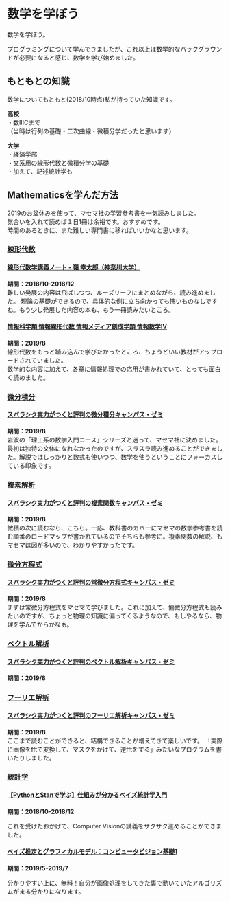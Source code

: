 # 数学を学ぼう

数学を学ぼう。

プログラミングについて学んできましたが、これ以上は数学的なバックグラウンドが必要になると感じ、数学を学び始めました。

## もともとの知識

数学についてもともと(2018/10時点)私が持っていた知識です。

<b>高校</b><br/>
・数ⅢCまで<br/>
（当時は行列の基礎・二次曲線・微積分学だったと思います）

<b>大学</b><br/>
・経済学部<br/>
・文系用の線形代数と微積分学の基礎<br/>
・加えて、記述統計学も<br/>

## Mathematicsを学んだ方法

2019のお盆休みを使って、マセマ社の学習参考書を一気読みしました。<br/>
気合いを入れて読めば１日1冊は余裕です。おすすめです。<br/>
時間のあるときに、また難しい専門書に移ればいいかなと思います。<br/>

### <a href='https://en.wikipedia.org/wiki/Linear_algebra'>線形代数</a>

#### <a href='http://www.math.kanagawa-u.ac.jp/mine/linear_alg/index.html'>線形代数学講義ノート - 嶺 幸太郎（神奈川大学）</a>
<b>期間：2018/10-2018/12</b><br/>
難しい発展の内容は飛ばしつつ、ルーズリーフにまとめながら、読み進めました。
理論の基礎ができるので、具体的な例に立ち向かっても怖いものなしですね。もう少し発展した内容の本も、もう一冊読みたいところ。

#### <a href="http://www.chaos.cs.tsukuba.ac.jp/ILA/">情報科学類 情報線形代数 情報メディア創成学類 情報数学IV</a>
<b>期間：2019/8</b><br/>
線形代数をもっと踏み込んで学びたかったところ、ちょうどいい教材がアップロードされていました。<br/>
数学的な内容に加えて、各章に情報処理での応用が書かれていて、とっても面白く読めました。

### <a href="https://ja.wikipedia.org/wiki/%E5%BE%AE%E5%88%86%E7%A9%8D%E5%88%86%E5%AD%A6">微分積分</a>
#### <a href="https://www.amazon.co.jp/%E3%82%B9%E3%83%90%E3%83%A9%E3%82%B7%E3%82%AF%E5%AE%9F%E5%8A%9B%E3%81%8C%E3%81%A4%E3%81%8F%E3%81%A8%E8%A9%95%E5%88%A4%E3%81%AE%E5%BE%AE%E5%88%86%E7%A9%8D%E5%88%86%E3%82%AD%E3%83%A3%E3%83%B3%E3%83%91%E3%82%B9%E3%83%BB%E3%82%BC%E3%83%9F%E2%80%95%E5%A4%A7%E5%AD%A6%E3%81%AE%E6%95%B0%E5%AD%A6%E3%81%8C%E3%81%93%E3%82%93%E3%81%AA%E3%81%AB%E5%88%86%E3%81%8B%E3%82%8B-%E5%8D%98%E4%BD%8D%E3%81%AA%E3%82%93%E3%81%A6%E6%A5%BD%E3%81%AB%E5%8F%96%E3%82%8C%E3%82%8B-%E9%A6%AC%E5%A0%B4-%E6%95%AC%E4%B9%8B/dp/4866150904/ref=pd_lpo_sbs_14_t_1?_encoding=UTF8&psc=1&refRID=MZM9FCYNK967F9QRT9Y9">スバラシク実力がつくと評判の微分積分キャンパス・ゼミ</a>
<b>期間：2019/8</b><br/>
岩波の「理工系の数学入門コース」シリーズと迷って、マセマ社に決めました。最初は独特の文体になれなかったのですが、スラスラ読み進めることができました。解説ではしっかりと数式も使いつつ、数学を使うということにフォーカスしている印象です。

### <a href="https://en.wikipedia.org/wiki/Complex_analysis">複素解析</a>
#### <a href="https://www.amazon.co.jp/%E3%82%B9%E3%83%90%E3%83%A9%E3%82%B7%E3%82%AF%E5%AE%9F%E5%8A%9B%E3%81%8C%E3%81%A4%E3%81%8F%E3%81%A8%E8%A9%95%E5%88%A4%E3%81%AE%E8%A4%87%E7%B4%A0%E9%96%A2%E6%95%B0%E3%82%AD%E3%83%A3%E3%83%B3%E3%83%91%E3%82%B9%E3%83%BB%E3%82%BC%E3%83%9F%E2%80%95%E5%A4%A7%E5%AD%A6%E3%81%AE%E6%95%B0%E5%AD%A6%E3%81%8C%E3%81%93%E3%82%93%E3%81%AA%E3%81%AB%E5%88%86%E3%81%8B%E3%82%8B-%E5%8D%98%E4%BD%8D%E3%81%AA%E3%82%93%E3%81%A6%E6%A5%BD%E3%81%AB%E5%8F%96%E3%82%8C%E3%82%8B-%E9%A6%AC%E5%A0%B4-%E6%95%AC%E4%B9%8B/dp/486615103X/ref=pd_sbs_14_14?_encoding=UTF8&pd_rd_i=486615103X&pd_rd_r=0c8de90f-2922-477f-bd73-377e453e78ad&pd_rd_w=2voZv&pd_rd_wg=8i3hb&pf_rd_p=ad2ea29d-ea11-483c-9db2-6b5875bb9b73&pf_rd_r=9S60MCBS6ZATA5SY1GVX&psc=1&refRID=9S60MCBS6ZATA5SY1GVX">スバラシク実力がつくと評判の複素関数キャンパス・ゼミ</a>
<b>期間：2019/8</b><br/>
微積の次に読むなら、こちら。一応、教科書のカバーにマセマの数学参考書を読む順番のロードマップが書かれているのでそちらも参考に。複素関数の解説、もマセマは図が多いので、わかりやすかったです。

### <a href="https://en.wikipedia.org/wiki/Differential_equation">微分方程式</a>
#### <a href="https://www.amazon.co.jp/%E3%82%B9%E3%83%90%E3%83%A9%E3%82%B7%E3%82%AF%E5%AE%9F%E5%8A%9B%E3%81%8C%E3%81%A4%E3%81%8F%E3%81%A8%E8%A9%95%E5%88%A4%E3%81%AE%E5%B8%B8%E5%BE%AE%E5%88%86%E6%96%B9%E7%A8%8B%E5%BC%8F%E3%82%AD%E3%83%A3%E3%83%B3%E3%83%91%E3%82%B9%E3%83%BB%E3%82%BC%E3%83%9F%E2%80%95%E5%A4%A7%E5%AD%A6%E3%81%AE%E6%95%B0%E5%AD%A6%E3%81%8C%E3%81%93%E3%82%93%E3%81%AA%E3%81%AB%E5%88%86%E3%81%8B%E3%82%8B-%E5%8D%98%E4%BD%8D%E3%81%AA%E3%82%93%E3%81%A6%E6%A5%BD%E3%81%AB%E5%8F%96%E3%82%8C%E3%82%8B-%E9%A6%AC%E5%A0%B4-%E6%95%AC%E4%B9%8B/dp/4866150912/ref=pd_bxgy_14_img_2/358-3247182-8583441?_encoding=UTF8&pd_rd_i=4866150912&pd_rd_r=379588c7-133a-4094-85f0-81b509bce8a0&pd_rd_w=M3sJM&pd_rd_wg=klJI4&pf_rd_p=2d39d87c-5ff4-47a9-a2d0-79fb936a2d97&pf_rd_r=PN47DW6ZYVVM5G8NEM51&psc=1&refRID=PN47DW6ZYVVM5G8NEM51">スバラシク実力がつくと評判の常微分方程式キャンパス・ゼミ</a>
<b>期間：2019/8</b><br/>
まずは常微分方程式をマセマで学びました。これに加えて、偏微分方程式も読みたいのですが、ちょっと物理の知識に偏ってくるようなので、もしやるなら、物理を学んでからかなぁ。

### <a href="https://en.wikipedia.org/wiki/Vector_calculus">ベクトル解析</a>
#### <a href="https://www.amazon.co.jp/%E3%82%B9%E3%83%90%E3%83%A9%E3%82%B7%E3%82%AF%E5%AE%9F%E5%8A%9B%E3%81%8C%E3%81%A4%E3%81%8F%E3%81%A8%E8%A9%95%E5%88%A4%E3%81%AE%E3%83%99%E3%82%AF%E3%83%88%E3%83%AB%E8%A7%A3%E6%9E%90%E3%82%AD%E3%83%A3%E3%83%B3%E3%83%91%E3%82%B9%E3%83%BB%E3%82%BC%E3%83%9F%E2%80%95%E5%A4%A7%E5%AD%A6%E3%81%AE%E6%95%B0%E5%AD%A6%E3%81%8C%E3%81%93%E3%82%93%E3%81%AA%E3%81%AB%E5%88%86%E3%81%8B%E3%82%8B-%E5%8D%98%E4%BD%8D%E3%81%AA%E3%82%93%E3%81%A6%E6%A5%BD%E3%81%AB%E5%8F%96%E3%82%8C%E3%82%8B-%E9%A6%AC%E5%A0%B4-%E6%95%AC%E4%B9%8B/dp/486615070X/ref=pd_sbs_14_5/358-3247182-8583441?_encoding=UTF8&pd_rd_i=486615070X&pd_rd_r=77e81718-a14a-445b-9000-6f30821469ff&pd_rd_w=O7OkM&pd_rd_wg=5KUV0&pf_rd_p=ad2ea29d-ea11-483c-9db2-6b5875bb9b73&pf_rd_r=T7KAV860SCRB98JMBK15&psc=1&refRID=T7KAV860SCRB98JMBK15">スバラシク実力がつくと評判のベクトル解析キャンパス・ゼミ</a>
<b>期間：2019/8</b><br/>

### <a href="https://en.wikipedia.org/wiki/Fourier_analysis">フーリエ解析</a>
#### <a href="https://www.amazon.co.jp/%E3%82%B9%E3%83%90%E3%83%A9%E3%82%B7%E3%82%AF%E5%AE%9F%E5%8A%9B%E3%81%8C%E3%81%A4%E3%81%8F%E3%81%A8%E8%A9%95%E5%88%A4%E3%81%AE%E3%83%95%E3%83%BC%E3%83%AA%E3%82%A8%E8%A7%A3%E6%9E%90%E3%82%AD%E3%83%A3%E3%83%B3%E3%83%91%E3%82%B9%E3%83%BB%E3%82%BC%E3%83%9F%E2%80%95%E5%A4%A7%E5%AD%A6%E3%81%AE%E6%95%B0%E5%AD%A6%E3%81%8C%E3%81%93%E3%82%93%E3%81%AA%E3%81%AB%E5%88%86%E3%81%8B%E3%82%8B-%E5%8D%98%E4%BD%8D%E3%81%AA%E3%82%93%E3%81%A6%E6%A5%BD%E3%81%AB%E5%8F%96%E3%82%8C%E3%82%8B-%E9%A6%AC%E5%A0%B4-%E6%95%AC%E4%B9%8B/dp/4866150920/ref=pd_sbs_14_4/358-3247182-8583441?_encoding=UTF8&pd_rd_i=4866150920&pd_rd_r=77e81718-a14a-445b-9000-6f30821469ff&pd_rd_w=O7OkM&pd_rd_wg=5KUV0&pf_rd_p=ad2ea29d-ea11-483c-9db2-6b5875bb9b73&pf_rd_r=T7KAV860SCRB98JMBK15&psc=1&refRID=T7KAV860SCRB98JMBK15">スバラシク実力がつくと評判のフーリエ解析キャンパス・ゼミ</a>
<b>期間：2019/8</b><br/>
ここまで読むことができると、結構できることが増えてきて楽しいです。
「実際に画像をfftで変換して、マスクをかけて、逆fftをする」みたいなプログラムを書いたりしました。

### <a href="https://en.wikipedia.org/wiki/Statistics">統計学</a>
#### <a href="https://www.udemy.com/pythonstan">【PythonとStanで学ぶ】仕組みが分かるベイズ統計学入門</a>

<b>期間：2018/10-2018/12</b>

これを受けたおかげで、Computer Visionの講義をサクサク進めることができました。

#### <a href="https://www.udemy.com/computervision/">ベイズ推定とグラフィカルモデル：コンピュータビジョン基礎1</a>

<b>期間：2019/5-2019/7</b>

分かりやすい上に、無料！自分が画像処理をしてきた裏で動いていたアルゴリズムがまる分かりになります。
